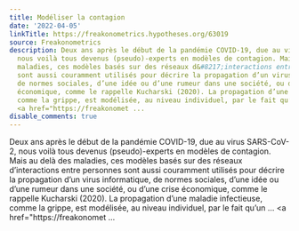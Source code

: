 ```yaml
---
title: Modéliser la contagion
date: '2022-04-05'
linkTitle: https://freakonometrics.hypotheses.org/63019
source: Freakonometrics
description: Deux ans après le début de la pandémie COVID-19, due au virus SARS-CoV-2,
  nous voilà tous devenus (pseudo)-experts en modèles de contagion. Mais au delà des
  maladies, ces modèles basés sur des réseaux d&#8217;interactions entre personnes
  sont aussi couramment utilisés pour décrire la propagation d’un virus informatique,
  de normes sociales, d’une idée ou d’une rumeur dans une société, ou d’une crise
  économique, comme le rappelle Kucharski (2020). La propagation d’une maladie infectieuse,
  comme la grippe, est modélisée, au niveau individuel, par le fait qu’un &#8230;
  <a href="https://freakonomet ...
disable_comments: true
---
```

Deux ans après le début de la pandémie COVID-19, due au virus SARS-CoV-2, nous voilà tous devenus (pseudo)-experts en modèles de contagion. Mais au delà des maladies, ces modèles basés sur des réseaux d&#8217;interactions entre personnes sont aussi couramment utilisés pour décrire la propagation d’un virus informatique, de normes sociales, d’une idée ou d’une rumeur dans une société, ou d’une crise économique, comme le rappelle Kucharski (2020). La propagation d’une maladie infectieuse, comme la grippe, est modélisée, au niveau individuel, par le fait qu’un &#8230; <a href="https://freakonomet ...